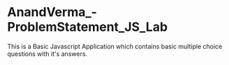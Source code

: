 # AnandVerma_-ProblemStatement_JS_Lab
This is a Basic Javascript Application which contains basic multiple choice questions with it's answers.
